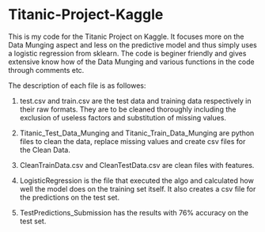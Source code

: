 # Titanic-Project-Kaggle

This is my code for the Titanic Project on Kaggle. It focuses more on the Data Munging aspect and less on the predictive model and thus simply uses a logistic regression from sklearn.
The code is beginer friendly and gives extensive know how of the Data Munging and various functions in the code through comments etc. 

The description of each file is as followes:

1. test.csv and train.csv are the test data and training data respectively in their raw formats. They are to be cleaned thoroughly including the exclusion of useless factors and substitution of missing values. 

2. Titanic_Test_Data_Munging and Titanic_Train_Data_Munging are python files to clean the data, replace missing values and create csv files for the Clean Data.

3. CleanTrainData.csv and CleanTestData.csv are clean files with features.

4. LogisticRegression is the file that executed the algo and calculated how well the model does on the training set itself. It also creates a csv file for the predictions on the test set.

5. TestPredictions_Submission has the results with 76% accuracy on the test set.
